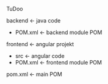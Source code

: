 TuDoo

backend <- java code
- POM.xml <- backend module POM

frontend <- angular projekt
- src <- angular code
- POM.xml <- frontend module POM

pom.xml <- main POM